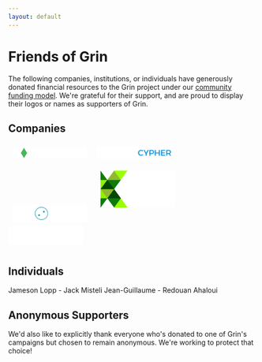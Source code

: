 ```yaml
---
layout: default
---
```

# Friends of Grin

The following companies, institutions, or individuals have generously donated financial resources to the Grin project under our [community funding model](funding.md). We're grateful for their support, and are proud to display their logos or names as supporters of Grin.

## Companies

[<img src="assets/images/logos/bitonic-white.png" width="30%" style="padding:8px;vertical-align:middle;" title="Bitonic">](https://www.bitonic.nl/)
[<img src="assets/images/logos/blockcypher_logo_white.svg" width="30%" style="padding:8px;vertical-align:middle;" title="BlockCypher">](https://www.blockcypher.com/)
[<img src="assets/images/logos/kyokan_teal_white.png" width="30%" style="padding:8px;vertical-align:middle;" title="Kyokan">](https://kyokan.io/)
[<img src="assets/images/logos/kr1_med.png" width="30%" style="padding:16px;vertical-align:left;" title="KR1">](https://www.kryptonite1.co/)
[<img src="assets/images/logos/cypher_capital.png" width="30%" style="padding:0 30px 8px 0;" title="Cypher Capital">](#)



## Individuals

Jameson Lopp - Jack Misteli Jean-Guillaume - Redouan Ahaloui

## Anonymous Supporters

We'd also like to explicitly thank everyone who's donated to one of Grin's campaigns but chosen to remain anonymous. We're working to protect that choice!
